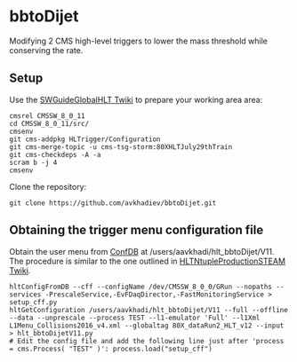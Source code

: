 # bbtoDijet
Modifying 2 CMS high-level triggers to lower the mass threshold while conserving the rate.

## Setup 
Use the [SWGuideGlobalHLT Twiki](https://twiki.cern.ch/twiki/bin/view/CMSPublic/SWGuideGlobalHLT#Preparing_a_80X_CMSSW_developer/ "Preparing a working area for 80X") to prepare your working area area:

    cmsrel CMSSW_8_0_11
    cd CMSSW_8_0_11/src/
    cmsenv
    git cms-addpkg HLTrigger/Configuration
    git cms-merge-topic -u cms-tsg-storm:80XHLTJuly29thTrain
    git cms-checkdeps -A -a
    scram b -j 4
    cmsenv

Clone the repository:

    git clone https://github.com/avkhadiev/bbtoDijet.git

## Obtaining the trigger menu configuration file

Obtain the user menu from [ConfDB](https://cmsweb.cern.ch/confdb/ "HLT Configurations Explorer") at /users/aavkhadi/hlt_bbtoDijet/V11. The procedure is similar to the one outlined in [HLTNtupleProductionSTEAM Twiki](https://twiki.cern.ch/twiki/bin/view/Sandbox/HLTNtupleProductionSTEAM#Create_CMSSW_config_files_user_m "Create CMSSW config files from a user menu"). 

    hltConfigFromDB --cff --configName /dev/CMSSW_8_0_0/GRun --nopaths --services -PrescaleService,-EvFDaqDirector,-FastMonitoringService > setup_cff.py
    hltGetConfiguration /users/aavkhadi/hlt_bbtoDijet/V11 --full --offline --data --unprescale --process TEST --l1-emulator 'Full' --l1Xml L1Menu_Collisions2016_v4.xml --globaltag 80X_dataRun2_HLT_v12 --input > hlt_bbtoDijetV11.py
    # Edit the config file and add the following line just after 'process = cms.Process( "TEST" )': process.load("setup_cff")
